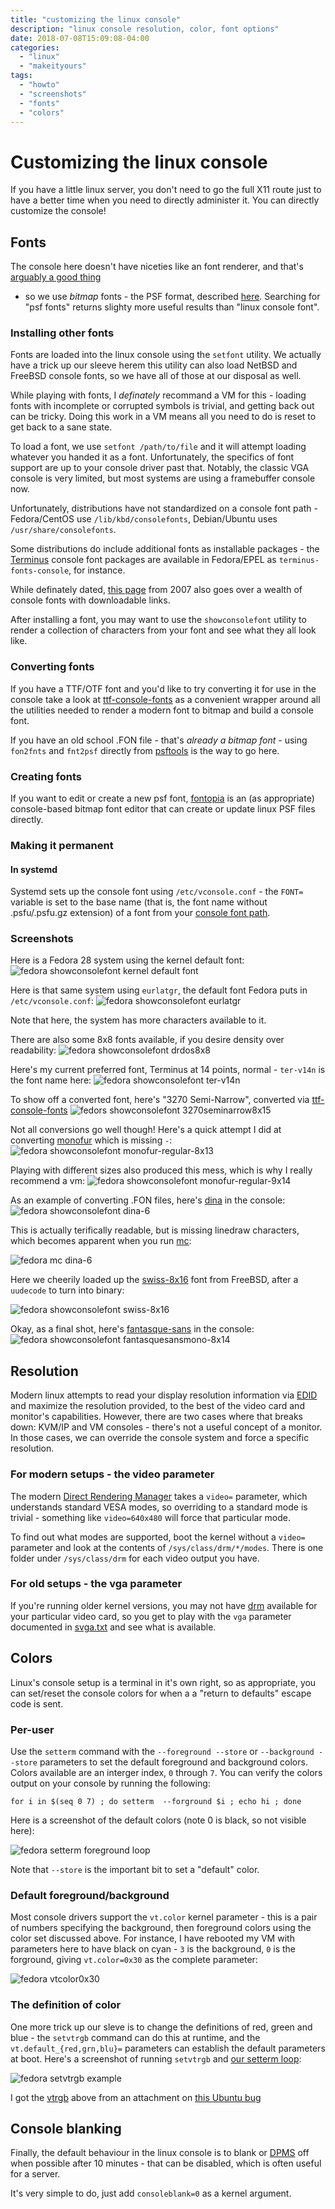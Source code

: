 ```yaml
---
title: "customizing the linux console"
description: "linux console resolution, color, font options"
date: 2018-07-08T15:09:08-04:00
categories:
  - "linux"
  - "makeityours"
tags:
  - "howto"
  - "screenshots"
  - "fonts"
  - "colors"
---
```


# Customizing the linux console

If you have a little linux server, you don't need to go the full X11 route just to have a better time
when you need to directly administer it. You can directly customize the console!

## Fonts

The console here doesn't have niceties like an font renderer, and that's
[arguably a good thing](https://googleprojectzero.blogspot.com/2015/08/one-font-vulnerability-to-rule-them-all_13.html)
- so we use _bitmap_ fonts - the PSF format, described [here](https://wiki.osdev.org/PC_Screen_Font).
Searching for "psf fonts" returns slighty more useful results than "linux console font".

### Installing other fonts

Fonts are loaded into the linux console using the `setfont` utility. We actually have a trick up our sleeve
herem this utility can also load NetBSD and FreeBSD console fonts, so we have all of those at our disposal
as well.

While playing with fonts, I _definately_ recommand a VM for this - loading fonts with incomplete or corrupted
symbols is trivial, and getting back out can be tricky. Doing this work in a VM means all you need to do is
reset to get back to a sane state.

To load a font, we use `setfont /path/to/file` and it will attempt loading whatever you handed it as a font.
Unfortunately, the specifics of font support are up to your console driver past that. Notably, the classic
VGA console is very limited, but most systems are using a framebuffer console now.

<a name="fontdir"></a>Unfortunately, distributions have not standardized on a console font path - Fedora/CentOS use
`/lib/kbd/consolefonts`, Debian/Ubuntu uses `/usr/share/consolefonts`.

Some distributions do include additional fonts as installable packages - the
[Terminus](http://terminus-font.sourceforge.net/) console font packages are available in Fedora/EPEL as
`terminus-fonts-console`, for instance.

While definately dated, [this page](http://v3.sk/~lkundrak/fonts/) from 2007 also goes over a wealth of
console fonts with downloadable links.

After installing a font, you may want to use the `showconsolefont` utility to render a collection of characters
from your font and see what they all look like.

### Converting fonts

<a name="ttf2psf"></a>If you have a TTF/OTF font and you'd like to try converting it for use in the console
take a look at
[ttf-console-fonts](http://urchlay.naptime.net/repos/ttf-console-fonts/about/) as a convenient wrapper around
all the utilities needed to render a modern font to bitmap and build a console font.

If you have an old school .FON file - that's _already a bitmap font_ - using `fon2fnts` and `fnt2psf` directly
from [psftools](https://www.seasip.info/Unix/PSF/) is the way to go here.

### Creating fonts

If you want to edit or create a new psf font,
[fontopia](https://sites.google.com/site/mohammedisam2000/fontopia) is an (as appropriate) console-based
bitmap font editor that can create or update linux PSF files directly.

### Making it permanent

#### In systemd

Systemd sets up the console font using `/etc/vconsole.conf` - the `FONT=` variable is set to the base name
(that is, the font name without .psfu/.psfu.gz extension) of a font from your [console font path](#fontdir).

### Screenshots

Here is a Fedora 28 system using the kernel default font:
![fedora showconsolefont kernel default font](/screenshots/f28-defaultkernelfont.png "fedora showconsolefont kernel default font")

Here is that same system using `eurlatgr`, the default font Fedora puts in `/etc/vconsole.conf`:
![fedora showconsolefont eurlatgr](/screenshots/f28-eurlatgr.png "fedora showconsolefont eurlatgr")

Note that here, the system has more characters available to it.

There are also some 8x8 fonts available, if you desire density over readability:
![fedora showconsolefont drdos8x8](/screenshots/f28-drdos8x8.png "fedora showconsolefont drdos8x8")

Here's my current preferred font, Terminus at 14 points, normal - `ter-v14n` is the font name here:
![fedora showconsolefont ter-v14n](/screenshots/f28-ter-v14n.png "fedora showconsolefont ter-v14n")

To show off a converted font, here's "3270 Semi-Narrow", converted via [ttf-console-fonts](#ttf2psf)
![fedors showconsolefont 3270seminarrow8x15](/screenshots/f28-3270seminarrow-8x15.png "fedora showconsolefont
3270seminarrow8x15")

Not all conversions go well though! Here's a quick attempt I did at converting
[monofur](https://www.dafont.com/monofur.font) which is missing `-`:
![fedora showconsolefont monofur-regular-8x13](/screenshots/f28-monofur-regular-8x13.png "fedora showconsolefont
monofur-regular-8x13")

Playing with different sizes also produced this mess, which is why I really recommend a vm:
![fedora showconsolefont monofur-regular-9x14](/screenshots/f28-monofur-regular-9x14.png "fedora showconsolefont monofur-regular-9x14")

As an example of converting .FON files, here's [dina](https://www.dcmembers.com/jibsen/download/61/) in the
console:
![fedora showconsolefont dina-6](/screenshots/f28-dina6.png "fedora showconsolefont dina-6")

This is actually terifically readable, but is missing linedraw characters, which becomes apparent when you run
[mc](https://midnight-commander.org/):

![fedora mc dina-6](/screenshots/f28-dina6-mc.png "fedora mc dina-6")

Here we cheerily loaded up the [swiss-8x16](https://svnweb.freebsd.org/base/head/share/syscons/fonts/swiss-8x16.fnt?view=log) font from FreeBSD, after a `uudecode` to turn into binary:

![fedora showconsolefont swiss-8x16](/screenshots/f28-swiss-8x16.png "fedora showconsolefont swiss-8x16")

Okay, as a final shot, here's [fantasque-sans](https://github.com/belluzj/fantasque-sans) in the console:
![fedora showconsolefont fantasquesansmono-8x14](/screenshots/f28-fantasque-sans-8x14.png "fedora showconsolefont
fantasquesanemono-8x14")

## Resolution

Modern linux attempts to read your display resolution information via
[EDID](https://en.wikipedia.org/wiki/Extended_Display_Identification_Data)
and maximize the resolution provided, to the best of the video card and monitor's capabilities. However, there
are two cases where that breaks down: KVM/IP and VM consoles - there's not a useful concept of a monitor. In
those cases, we can override the console system and force a specific resolution.

### For modern setups - the video parameter

The modern
<a name="drm"></a>[Direct Rendering Manager](https://en.wikipedia.org/wiki/Direct_Rendering_Manager)
takes a `video=` parameter, which understands standard VESA modes, so overriding to a standard mode is
trivial - something like `video=640x480` will force that particular mode.

To find out what modes are supported, boot the kernel without a `video=` parameter and look at the contents of
`/sys/class/drm/*/modes`. There is one folder under `/sys/class/drm` for each video output you have.

### For old setups - the vga parameter

If you're running older kernel versions, you may not have [drm](#drm) available for your particular video card,
so you get to play with the `vga` parameter documented in
[svga.txt](https://www.kernel.org/doc/Documentation/svga.txt) and see what is available.

## Colors

Linux's console setup is a terminal in it's own right, so as appropriate, you can set/reset the console colors
for when a a "return to defaults" escape code is sent.

### Per-user

Use the `setterm` command with the `--foreground --store` or `--background --store` parameters to set the
default foreground and background colors. Colors available are an interger index, `0` through `7`. You can
verify the colors output on your console by running the <a name="setterm-loop"></a>following:

```
for i in $(seq 0 7) ; do setterm  --forground $i ; echo hi ; done
```

Here is a screenshot of the default colors (note 0 is black, so not visible here):

![fedora setterm foreground loop](/screenshots/f28-setterm-loop.png "fedora setterm foreground loop")

Note that `--store` is the important bit to set a "default" color.

### Default foreground/background

Most console drivers support the `vt.color` kernel parameter - this is a pair of numbers specifying the
background, then foreground colors using the color set discussed above. For instance, I have rebooted my VM
with parameters here to have black on cyan - `3` is the background, `0` is the forground, giving `vt.color=0x30`
as the complete parameter:

![fedora vtcolor0x30](/screenshots/f28-vtcolor-0x30.png "fedora vt.color=0x30")

### The definition of color

One more trick up our sleve is to change the definitions of red, green and blue - the `setvtrgb` command can
do this at runtime, and the `vt.default_{red,grn,blu}=` parameters can establish the default parameters at
boot. Here's a screenshot of running `setvtrgb` and [our setterm loop](#setterm-loop):

![fedora setvtrgb example](/screenshots/f28-vtrgb-example.png "fedora setvtrgb example")

I got the [vtrgb](/reference/vtrgb) above from an attachment on
[this Ubuntu bug](https://bugs.launchpad.net/ubuntu/+source/kbd/+bug/730672)

## Console blanking

Finally, the default behaviour in the linux console is to blank or
[DPMS](https://en.wikipedia.org/wiki/VESA_Display_Power_Management_Signaling) off when possible after 10
minutes - that can be disabled, which is often useful for a server.

It's very simple to do, just add `consoleblank=0` as a kernel argument.
